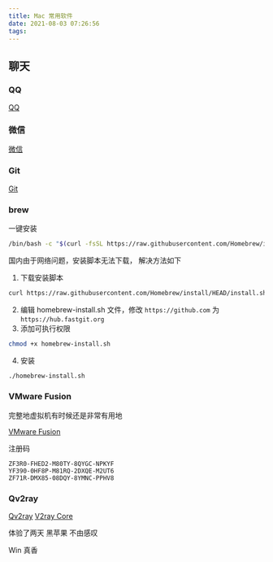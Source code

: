 ```yaml
---
title: Mac 常用软件
date: 2021-08-03 07:26:56
tags:
---
```



## 聊天

### QQ

[QQ](https://im.qq.com/download)

### 微信

[微信](https://mac.weixin.qq.com/?t=mac&lang=zh_CN)

### Git

[Git](https://git-scm.com/)

### brew

一键安装

```bash
/bin/bash -c "$(curl -fsSL https://raw.githubusercontent.com/Homebrew/install/HEAD/install.sh)"
```

国内由于网络问题，安装脚本无法下载， 解决方法如下

1. 下载安装脚本

```bash
curl https://raw.githubusercontent.com/Homebrew/install/HEAD/install.sh -o homebrew-install.sh
```

2. 编辑 homebrew-install.sh 文件，修改 `https://github.com` 为 `https://hub.fastgit.org
`
3. 添加可执行权限 

```bash
chmod +x homebrew-install.sh
```

4. 安装

```bash
./homebrew-install.sh
```

### VMware Fusion

完整地虚拟机有时候还是非常有用地

[VMware Fusion](https://www.vmware.com/cn/products/fusion/fusion-evaluation.html)

注册码

```
ZF3R0-FHED2-M80TY-8QYGC-NPKYF
YF390-0HF8P-M81RQ-2DXQE-M2UT6
ZF71R-DMX85-08DQY-8YMNC-PPHV8
```

### Qv2ray

[Qv2ray](https://hub.fastgit.org/Qv2ray/Qv2ray/releases)
[V2ray Core](https://hub.fastgit.org/v2fly/v2ray-core/releases)


体验了两天 黑苹果 不由感叹 

Win 真香




